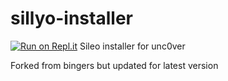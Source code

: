 # sillyo-installer
[![Run on Repl.it](https://repl.it/badge/github/cool5tar/sillyo-installer)](https://repl.it/github/cool5tar/sillyo-installer)
Sileo installer for unc0ver

Forked from bingers but updated for latest version
